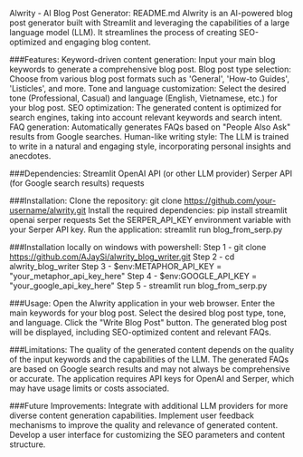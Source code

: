 Alwrity - AI Blog Post Generator: README.md
Alwrity is an AI-powered blog post generator built with Streamlit and leveraging the capabilities of a large language model (LLM). It streamlines the process of creating SEO-optimized and engaging blog content.

###Features:
Keyword-driven content generation: Input your main blog keywords to generate a comprehensive blog post.
Blog post type selection: Choose from various blog post formats such as 'General', 'How-to Guides', 'Listicles', and more.
Tone and language customization: Select the desired tone (Professional, Casual) and language (English, Vietnamese, etc.) for your blog post.
SEO optimization: The generated content is optimized for search engines, taking into account relevant keywords and search intent.
FAQ generation: Automatically generates FAQs based on "People Also Ask" results from Google searches.
Human-like writing style: The LLM is trained to write in a natural and engaging style, incorporating personal insights and anecdotes.

###Dependencies:
Streamlit
OpenAI API (or other LLM provider)
Serper API (for Google search results)
requests

###Installation:
Clone the repository: git clone https://github.com/your-username/alwrity.git
Install the required dependencies: pip install streamlit openai serper requests
Set the SERPER_API_KEY environment variable with your Serper API key.
Run the application: streamlit run blog_from_serp.py

###Installation locally on windows with powershell:
Step 1 - git clone https://github.com/AJaySi/alwrity_blog_writer.git
Step 2 - cd alwrity_blog_writer
Step 3 - $env:METAPHOR_API_KEY = "your_metaphor_api_key_here"
Step 4 - $env:GOOGLE_API_KEY = "your_google_api_key_here"
Step 5 - streamlit run blog_from_serp.py

###Usage:
Open the Alwrity application in your web browser.
Enter the main keywords for your blog post.
Select the desired blog post type, tone, and language.
Click the "Write Blog Post" button.
The generated blog post will be displayed, including SEO-optimized content and relevant FAQs.

###Limitations:
The quality of the generated content depends on the quality of the input keywords and the capabilities of the LLM.
The generated FAQs are based on Google search results and may not always be comprehensive or accurate.
The application requires API keys for OpenAI and Serper, which may have usage limits or costs associated.

###Future Improvements:
Integrate with additional LLM providers for more diverse content generation capabilities.
Implement user feedback mechanisms to improve the quality and relevance of generated content.
Develop a user interface for customizing the SEO parameters and content structure.
